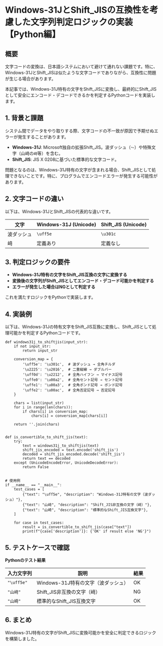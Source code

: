 # Windows-31JとShift_JISの互換性を考慮した文字列判定ロジックの実装【Python編】

## 概要

文字コードの変換は、日本語システムにおいて避けて通れない課題です。特に、Windows-31JとShift_JISは似たような文字コードでありながら、互換性に問題が生じる場合があります。

本記事では、Windows-31J特有の文字をShift_JISに変換し、最終的にShift_JISとして安全にエンコード・デコードできるかを判定するPythonコードを実装します。

## 1. 背景と課題

システム間でデータをやり取りする際、文字コードの不一致が原因で予期せぬエラーが発生することがあります。

- **Windows-31J**: Microsoft独自の拡張Shift_JIS。波ダッシュ（`～`）や特殊文字（山﨑の`﨑`等）を含む。
- **Shift_JIS**: JIS X 0208に基づいた標準的な文字コード。

問題となるのは、Windows-31J特有の文字が含まれる場合、Shift_JISとして処理できないことです。特に、プログラムでエンコードエラーが発生する可能性があります。

## 2. 文字コードの違い

以下は、Windows-31JとShift_JISの代表的な違いです。

| 文字       | Windows-31J (Unicode) | Shift_JIS (Unicode) |
|------------|-----------------------|---------------------|
| 波ダッシュ | `\uff5e`              | `\u301c`            |
| 﨑         | 定義あり              | 定義なし            |

## 3. 判定ロジックの要件

- **Windows-31J特有の文字をShift_JIS互換の文字に変換する**
- **変換後の文字列がShift_JISとしてエンコード・デコード可能かを判定する**
- **エラーが発生した場合はNGとして判定する**

これを満たすロジックをPythonで実装します。

## 4. 実装例

以下は、Windows-31Jの特有文字をShift_JIS互換に変換し、Shift_JISとして処理可能かを判定するPythonコードです。

```
def windows31j_to_shiftjis(input_str):
    if not input_str:
        return input_str

    conversion_map = {
        '\uff5e': '\u301c',  # 波ダッシュ → 全角チルダ
        '\u2225': '\u2016',  # 二重縦線 → ダブルバー
        '\uff0d': '\u2212',  # 全角ハイフン → マイナス記号
        '\uffe0': '\u00a2',  # 全角セント記号 → セント記号
        '\uffe1': '\u00a3',  # 全角ポンド記号 → ポンド記号
        '\uffe2': '\u00ac',  # 全角否定記号 → 否定記号
    }

    chars = list(input_str)
    for i in range(len(chars)):
        if chars[i] in conversion_map:
            chars[i] = conversion_map[chars[i]]

    return ''.join(chars)


def is_convertible_to_shift_jis(text):
    try:
        text = windows31j_to_shiftjis(text)
        shift_jis_encoded = text.encode('shift_jis')
        decoded = shift_jis_encoded.decode('shift_jis')
        return text == decoded
    except (UnicodeEncodeError, UnicodeDecodeError):
        return False


# 使用例
if __name__ == "__main__":
    test_cases = [
        {"text": "\uff5e", "description": "Windows-31J特有の文字（波ダッシュ）"},
        {"text": "山﨑", "description": "Shift_JIS非互換の文字（﨑）"},
        {"text": "山崎", "description": "標準的なShift_JIS互換文字"},
    ]

    for case in test_cases:
        result = is_convertible_to_shift_jis(case["text"])
        print(f"{case['description']}: {'OK' if result else 'NG'}")
```

## 5. テストケースで確認

**Pythonのテスト結果**

| 入力文字列     | 説明                                | 結果  |
|----------------|-------------------------------------|-------|
| `"\uff5e"`     | Windows-31J特有の文字（波ダッシュ） | OK    |
| `"山﨑"`       | Shift_JIS非互換の文字（﨑）         | NG    |
| `"山崎"`       | 標準的なShift_JIS互換文字           | OK    |

## 6. まとめ

Windows-31J特有の文字がShift_JISに変換可能かを安全に判定できるロジックを構築しました。
